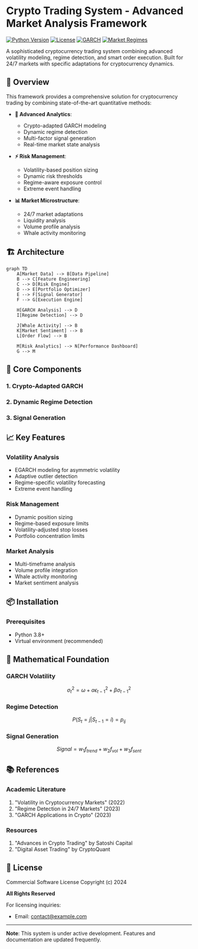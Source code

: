 # Crypto Trading System - Advanced Market Analysis Framework
[![Python Version](https://img.shields.io/badge/python-3.8%2B-blue.svg)](https://www.python.org/downloads/)
[![License](https://img.shields.io/badge/license-Commercial-red.svg)](LICENSE)
[![GARCH](https://img.shields.io/badge/GARCH-Enabled-green.svg)](src/analysis/garch.py)
[![Market Regimes](https://img.shields.io/badge/Market%20Regimes-Dynamic-orange.svg)](src/analysis/regime.py)

A sophisticated cryptocurrency trading system combining advanced volatility modeling, regime detection, and smart order execution. Built for 24/7 markets with specific adaptations for cryptocurrency dynamics.

## 🚀 Overview

This framework provides a comprehensive solution for cryptocurrency trading by combining state-of-the-art quantitative methods:

- **🤖 Advanced Analytics**: 
  - Crypto-adapted GARCH modeling
  - Dynamic regime detection
  - Multi-factor signal generation
  - Real-time market state analysis

- **⚡ Risk Management**: 
  - Volatility-based position sizing
  - Dynamic risk thresholds
  - Regime-aware exposure control
  - Extreme event handling

- **📊 Market Microstructure**:
  - 24/7 market adaptations
  - Liquidity analysis
  - Volume profile analysis
  - Whale activity monitoring

## 🏗️ Architecture

```mermaid
graph TD
    A[Market Data] --> B[Data Pipeline]
    B --> C[Feature Engineering]
    C --> D[Risk Engine]
    D --> E[Portfolio Optimizer]
    E --> F[Signal Generator]
    F --> G[Execution Engine]
    
    H[GARCH Analysis] --> D
    I[Regime Detection] --> D
    
    J[Whale Activity] --> B
    K[Market Sentiment] --> B
    L[Order Flow] --> B
    
    M[Risk Analytics] --> N[Performance Dashboard]
    G --> M
```

## 🔧 Core Components

### 1. Crypto-Adapted GARCH

### 2. Dynamic Regime Detection

### 3. Signal Generation


## 📈 Key Features

### Volatility Analysis
- EGARCH modeling for asymmetric volatility
- Adaptive outlier detection
- Regime-specific volatility forecasting
- Extreme event handling

### Risk Management
- Dynamic position sizing
- Regime-based exposure limits
- Volatility-adjusted stop losses
- Portfolio concentration limits

### Market Analysis
- Multi-timeframe analysis
- Volume profile integration
- Whale activity monitoring
- Market sentiment analysis

## 📦 Installation

### Prerequisites
- Python 3.8+
- Virtual environment (recommended)


## 🔬 Mathematical Foundation

### GARCH Volatility
$$\sigma_t^2 = \omega + \alpha\epsilon_{t-1}^2 + \beta\sigma_{t-1}^2$$

### Regime Detection
$$P(S_t = j|S_{t-1} = i) = p_{ij}$$

### Signal Generation
$$Signal = w_1f_{trend} + w_2f_{vol} + w_3f_{sent}$$

## 📚 References

### Academic Literature
1. "Volatility in Cryptocurrency Markets" (2022)
2. "Regime Detection in 24/7 Markets" (2023)
3. "GARCH Applications in Crypto" (2023)

### Resources
1. "Advances in Crypto Trading" by Satoshi Capital
2. "Digital Asset Trading" by CryptoQuant

## 📄 License

Commercial Software License
Copyright (c) 2024

**All Rights Reserved**

For licensing inquiries:
- Email: contact@example.com

---
**Note**: This system is under active development. Features and documentation are updated frequently.
